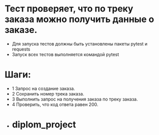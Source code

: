 # Тест проверяет, что по треку заказа можно получить данные о заказе.
- Для запуска тестов должны быть установлены пакеты pytest и requests
- Запуск всех тестов выполняется командой pytest

# Шаги:

- 1 Запрос на создание заказа.
- 2 Сохранить номер трека заказа.
- 3 Выполнить запрос на получения заказа по треку заказа.
- 4 Проверить, что код ответа равен 200.
- # diplom_project
